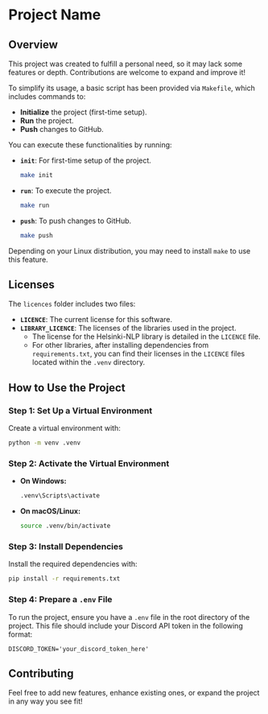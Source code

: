 # Project Name

## Overview

This project was created to fulfill a personal need, so it may lack some features or depth. Contributions are welcome to expand and improve it!

To simplify its usage, a basic script has been provided via `Makefile`, which includes commands to:
- **Initialize** the project (first-time setup).
- **Run** the project.
- **Push** changes to GitHub.

You can execute these functionalities by running:

- **`init`**: For first-time setup of the project.
  ```bash
  make init
  ```

- **`run`**: To execute the project.
  ```bash
  make run
  ```

- **`push`**: To push changes to GitHub.
  ```bash
  make push
  ```

Depending on your Linux distribution, you may need to install `make` to use this feature.

## Licenses

The `licences` folder includes two files:

- **`LICENCE`**: The current license for this software.
- **`LIBRARY_LICENCE`**: The licenses of the libraries used in the project.
  - The license for the Helsinki-NLP library is detailed in the `LICENCE` file.
  - For other libraries, after installing dependencies from `requirements.txt`, you can find their licenses in the `LICENCE` files located within the `.venv` directory.

## How to Use the Project

### Step 1: Set Up a Virtual Environment

Create a virtual environment with:

```bash
python -m venv .venv
```

### Step 2: Activate the Virtual Environment

- **On Windows:**

  ```bash
  .venv\Scripts\activate
  ```

- **On macOS/Linux:**

  ```bash
  source .venv/bin/activate
  ```

### Step 3: Install Dependencies

Install the required dependencies with:

```bash
pip install -r requirements.txt
```

### Step 4: Prepare a `.env` File

To run the project, ensure you have a `.env` file in the root directory of the project. This file should include your Discord API token in the following format:

```env
DISCORD_TOKEN='your_discord_token_here'
```

## Contributing

Feel free to add new features, enhance existing ones, or expand the project in any way you see fit!